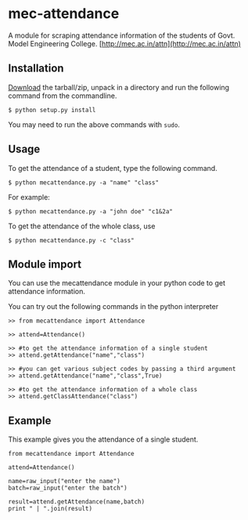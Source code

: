 # mec-attendance

A module for scraping attendance information of the students of Govt. Model Engineering College. [http://mec.ac.in/attn](http://mec.ac.in/attn)

## Installation

[Download](https://github.com/stc043/mecattendance) the tarball/zip, unpack in a directory and run the following command from the commandline.

    $ python setup.py install
    
You may need to run the above commands with `sudo`.

## Usage

To get the attendance of a student, type the following command.

    $ python mecattendance.py -a "name" "class"

For example:

    $ python mecattendance.py -a "john doe" "c1&2a"

To get the attendance of the whole class, use

    $ python mecattendance.py -c "class"
    
## Module import

You can use the mecattendance module in your python code to get attendance information.

You can try out the following commands in the python interpreter

    >> from mecattendance import Attendance
    
    >> attend=Attendance()
    
    >> #to get the attendance information of a single student
    >> attend.getAttendance("name","class")
    
    >> #you can get various subject codes by passing a third argument
    >> attend.getAttendance("name","class",True)
    
    >> #to get the attendance information of a whole class
    >> attend.getClassAttendance("class")
    
## Example

This example gives you the attendance of a single student.

    from mecattendance import Attendance
    
    attend=Attendance()
    
    name=raw_input("enter the name")
    batch=raw_input("enter the batch")
    
    result=attend.getAttendance(name,batch)
    print " | ".join(result)
    


